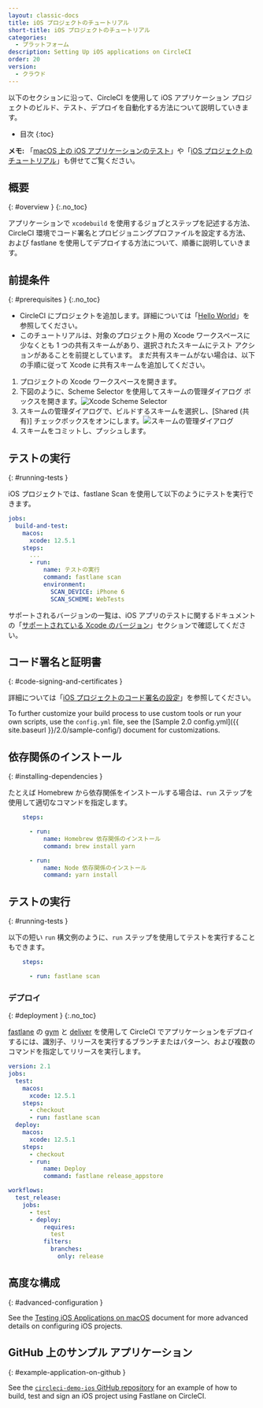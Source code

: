 ```yaml
---
layout: classic-docs
title: iOS プロジェクトのチュートリアル
short-title: iOS プロジェクトのチュートリアル
categories:
  - プラットフォーム
description: Setting Up iOS applications on CircleCI
order: 20
version:
  - クラウド
---
```


以下のセクションに沿って、CircleCI を使用して iOS アプリケーション プロジェクトのビルド、テスト、デプロイを自動化する方法について説明していきます。

* 目次
{:toc}

**メモ:** 「[macOS 上の iOS アプリケーションのテスト]({{site.baseurl}}/ja/2.0/testing-ios/)」や「[iOS プロジェクトのチュートリアル]({{site.baseurl}}/ja/2.0/hello-world-macos/)」も併せてご覧ください。

## 概要
{: #overview }
{:.no_toc}

アプリケーションで `xcodebuild` を使用するジョブとステップを記述する方法、CircleCI 環境でコード署名とプロビジョニングプロファイルを設定する方法、および fastlane を使用してデプロイする方法について、順番に説明していきます。

## 前提条件
{: #prerequisites }
{:.no_toc}

- CircleCI にプロジェクトを追加します。詳細については「[Hello World]({{site.baseurl}}/2.0/hello-world/)」を参照してください。
- このチュートリアルは、対象のプロジェクト用の Xcode ワークスペースに少なくとも 1 つの共有スキームがあり、選択されたスキームにテスト アクションがあることを前提としています。 まだ共有スキームがない場合は、以下の手順に従って Xcode に共有スキームを追加してください。

1. プロジェクトの Xcode ワークスペースを開きます。
2. 下図のように、Scheme Selector を使用してスキームの管理ダイアログ ボックスを開きます。![Xcode Scheme Selector]({{site.baseurl}}/assets/img/docs/ios-getting-started-scheme-selector.png)
3. スキームの管理ダイアログで、ビルドするスキームを選択し、[Shared (共有)] チェックボックスをオンにします。![スキームの管理ダイアログ]({{site.baseurl}}/assets/img/docs/ios-getting-started-manage-schemes.png)
4. スキームをコミットし、プッシュします。

## テストの実行
{: #running-tests }

iOS プロジェクトでは、fastlane Scan を使用して以下のようにテストを実行できます。

```yml
jobs:
  build-and-test:
    macos:
      xcode: 12.5.1
    steps:
      ...
      - run:
          name: テストの実行
          command: fastlane scan
          environment:
            SCAN_DEVICE: iPhone 6
            SCAN_SCHEME: WebTests
```

サポートされるバージョンの一覧は、iOS アプリのテストに関するドキュメントの「[サポートされている Xcode のバージョン]({{site.baseurl}}/ja/2.0/testing-ios/#supported-xcode-versions)」セクションで確認してください。

## コード署名と証明書
{: #code-signing-and-certificates }

詳細については「[iOS プロジェクトのコード署名の設定]({{site.baseurl}}/ja/2.0/ios-codesigning/)」を参照してください。

To further customize your build process to use custom tools or run your own scripts, use the `config.yml` file, see the [Sample 2.0 config.yml]({{ site.baseurl }}/2.0/sample-config/) document for customizations.

## 依存関係のインストール
{: #installing-dependencies }

たとえば Homebrew から依存関係をインストールする場合は、`run` ステップを使用して適切なコマンドを指定します。

```yml
    steps:

      - run:
          name: Homebrew 依存関係のインストール
          command: brew install yarn

      - run:
          name: Node 依存関係のインストール
          command: yarn install
```

## テストの実行
{: #running-tests }

以下の短い `run` 構文例のように、`run` ステップを使用してテストを実行することもできます。

```yml
    steps:

      - run: fastlane scan
```

### デプロイ
{: #deployment }
{:.no_toc}

[fastlane](https://fastlane.tools) の [gym](https://github.com/fastlane/fastlane/tree/master/gym) と [deliver](https://github.com/fastlane/fastlane/tree/master/deliver) を使用して CircleCI でアプリケーションをデプロイするには、識別子、リリースを実行するブランチまたはパターン、および複数のコマンドを指定してリリースを実行します。

```yml
version: 2.1
jobs:
  test:
    macos:
      xcode: 12.5.1
    steps:
      - checkout
      - run: fastlane scan
  deploy:
    macos:
      xcode: 12.5.1
    steps:
      - checkout
      - run:
          name: Deploy
          command: fastlane release_appstore

workflows:
  test_release:
    jobs:
      - test
      - deploy:
          requires:
            test
          filters:
            branches:
              only: release
```

## 高度な構成
{: #advanced-configuration }

See the [Testing iOS Applications on macOS]({{site.baseurl}}/2.0/testing-ios/) document for more advanced details on configuring iOS projects.

## GitHub 上のサンプル アプリケーション
{: #example-application-on-github }

See the [`circleci-demo-ios` GitHub repository](https://github.com/CircleCI-Public/circleci-demo-ios) for an example of how to build, test and sign an iOS project using Fastlane on CircleCI.

